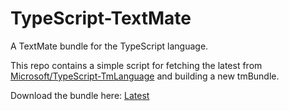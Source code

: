 # TypeScript-TextMate
A TextMate bundle for the TypeScript language.

This repo contains a simple script for fetching the latest from [Microsoft/TypeScript-TmLanguage](https://github.com/Microsoft/TypeScript-TmLanguage) and building a new tmBundle.

Download the bundle here: [Latest](https://github.com/stanger/TypeScript-TextMate/blob/master/dist/TypeScripts.tmbundle.zip) 

